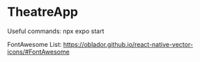 # TheatreApp

Useful commands:
npx expo start

FontAwesome List:
https://oblador.github.io/react-native-vector-icons/#FontAwesome